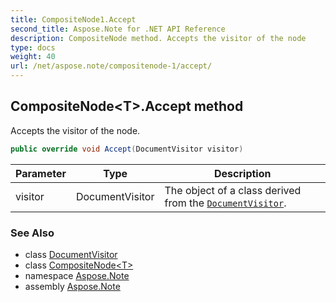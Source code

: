 ```yaml
---
title: CompositeNode1.Accept
second_title: Aspose.Note for .NET API Reference
description: CompositeNode method. Accepts the visitor of the node
type: docs
weight: 40
url: /net/aspose.note/compositenode-1/accept/
---
```

## CompositeNode&lt;T&gt;.Accept method

Accepts the visitor of the node.

```csharp
public override void Accept(DocumentVisitor visitor)
```

| Parameter | Type | Description |
| --- | --- | --- |
| visitor | DocumentVisitor | The object of a class derived from the [`DocumentVisitor`](../../documentvisitor/). |

### See Also

* class [DocumentVisitor](../../documentvisitor/)
* class [CompositeNode&lt;T&gt;](../)
* namespace [Aspose.Note](../../compositenode-1/)
* assembly [Aspose.Note](../../../)


